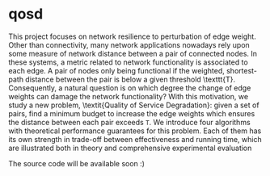 # qosd
This project focuses on network resilience to perturbation of edge weight. 
Other than connectivity, many network applications nowadays rely upon some 
measure of network distance between a pair of connected nodes. In these 
systems, a metric related to network functionality is associated to each 
edge. A pair of nodes only being functional if the weighted, shortest-path 
distance between the pair is below a given threshold \texttt{T}. Consequently, 
a natural question is on which degree the change of edge weights can damage 
the network functionality? With this motivation, we study a new problem, 
\textit{Quality of Service Degradation}: given a set of pairs, find a minimum 
budget to increase the edge weights which ensures the distance between each 
pair exceeds $\mathtt{T}$. We introduce four algorithms with theoretical 
performance guarantees for this problem. Each of them has its own strength 
in trade-off between effectiveness and running time, which are illustrated 
both in theory and comprehensive experimental evaluation

The source code will be available soon :)
